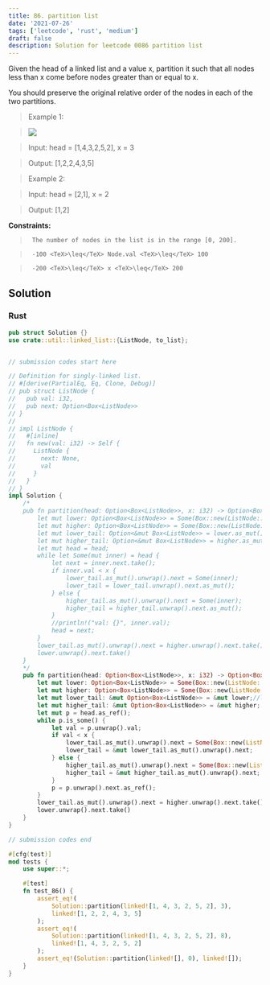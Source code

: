 ```yaml
---
title: 86. partition list
date: '2021-07-26'
tags: ['leetcode', 'rust', 'medium']
draft: false
description: Solution for leetcode 0086 partition list
---
```


 

  Given the head of a linked list and a value x, partition it such that all nodes less than x come before nodes greater than or equal to x.

  You should preserve the original relative order of the nodes in each of the two partitions.

   

 >   Example 1:

 >   ![](https://assets.leetcode.com/uploads/2021/01/04/partition.jpg)

 >   Input: head <TeX>=</TeX> [1,4,3,2,5,2], x <TeX>=</TeX> 3

 >   Output: [1,2,2,4,3,5]

  

 >   Example 2:

  

 >   Input: head <TeX>=</TeX> [2,1], x <TeX>=</TeX> 2

 >   Output: [1,2]

  

   

  **Constraints:**

  

 >   	The number of nodes in the list is in the range [0, 200].

 >   	-100 <TeX>\leq</TeX> Node.val <TeX>\leq</TeX> 100

 >   	-200 <TeX>\leq</TeX> x <TeX>\leq</TeX> 200


## Solution
### Rust
```rust
pub struct Solution {}
use crate::util::linked_list::{ListNode, to_list};


// submission codes start here

// Definition for singly-linked list.
// #[derive(PartialEq, Eq, Clone, Debug)]
// pub struct ListNode {
//   pub val: i32,
//   pub next: Option<Box<ListNode>>
// }
// 
// impl ListNode {
//   #[inline]
//   fn new(val: i32) -> Self {
//     ListNode {
//       next: None,
//       val
//     }
//   }
// }
impl Solution {
    /*
    pub fn partition(head: Option<Box<ListNode>>, x: i32) -> Option<Box<ListNode>> {
        let mut lower: Option<Box<ListNode>> = Some(Box::new(ListNode::new(0)));
        let mut higher: Option<Box<ListNode>> = Some(Box::new(ListNode::new(0)));
        let mut lower_tail: Option<&mut Box<ListNode>> = lower.as_mut();
        let mut higher_tail: Option<&mut Box<ListNode>> = higher.as_mut();
        let mut head = head;
        while let Some(mut inner) = head {
            let next = inner.next.take();
            if inner.val < x {
                lower_tail.as_mut().unwrap().next = Some(inner);
                lower_tail = lower_tail.unwrap().next.as_mut();
            } else {
                higher_tail.as_mut().unwrap().next = Some(inner);
                higher_tail = higher_tail.unwrap().next.as_mut();
            }
            //println!("val: {}", inner.val);
            head = next;
        }
        lower_tail.as_mut().unwrap().next = higher.unwrap().next.take();
        lower.unwrap().next.take()
    }
    */
    pub fn partition(head: Option<Box<ListNode>>, x: i32) -> Option<Box<ListNode>> {
        let mut lower: Option<Box<ListNode>> = Some(Box::new(ListNode::new(0)));
        let mut higher: Option<Box<ListNode>> = Some(Box::new(ListNode::new(0)));
        let mut lower_tail: &mut Option<Box<ListNode>> = &mut lower;//lower.as_mut();
        let mut higher_tail: &mut Option<Box<ListNode>> = &mut higher; //higher.as_mut();
        let mut p = head.as_ref();
        while p.is_some() {
            let val = p.unwrap().val;
            if val < x {
                lower_tail.as_mut().unwrap().next = Some(Box::new(ListNode::new(val)));
                lower_tail = &mut lower_tail.as_mut().unwrap().next;
            } else {
                higher_tail.as_mut().unwrap().next = Some(Box::new(ListNode::new(val)));
                higher_tail = &mut higher_tail.as_mut().unwrap().next;
            }
            p = p.unwrap().next.as_ref();
        }
        lower_tail.as_mut().unwrap().next = higher.unwrap().next.take();
        lower.unwrap().next.take()
    }
}

// submission codes end

#[cfg(test)]
mod tests {
    use super::*;

    #[test]
    fn test_86() {
        assert_eq!(
            Solution::partition(linked![1, 4, 3, 2, 5, 2], 3),
            linked![1, 2, 2, 4, 3, 5]
        );
        assert_eq!(
            Solution::partition(linked![1, 4, 3, 2, 5, 2], 8),
            linked![1, 4, 3, 2, 5, 2]
        );
        assert_eq!(Solution::partition(linked![], 0), linked![]);
    }
}

```
